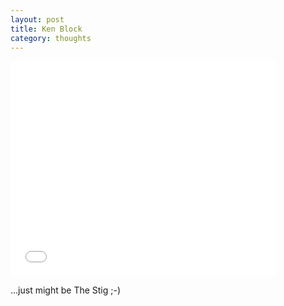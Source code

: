 ```yaml
---
layout: post
title: Ken Block
category: thoughts
---
```


<object width="425" height="344"><param name="movie" value="http://www.youtube.com/v/rs-jAImScms&hl=en&fs=1"></param><param name="allowFullScreen" value="true"></param><param name="allowscriptaccess" value="always"></param><embed src="//www.youtube.com/v/rs-jAImScms&hl=en&fs=1" type="application/x-shockwave-flash" allowscriptaccess="always" allowfullscreen="true" width="425" height="344"></embed></object>

...just might be The Stig ;-)
